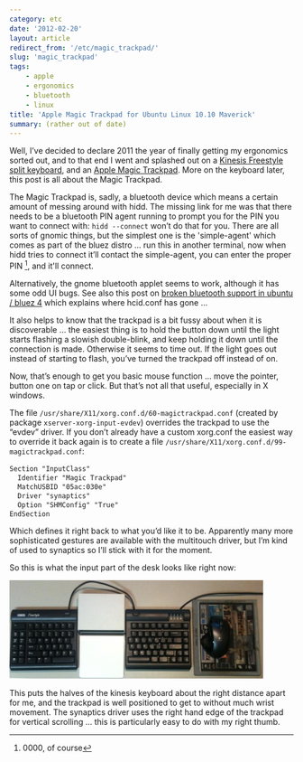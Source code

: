 ```yaml
---
category: etc
date: '2012-02-20'
layout: article
redirect_from: '/etc/magic_trackpad/'
slug: 'magic_trackpad'
tags:
    - apple
    - ergonomics
    - bluetooth
    - linux
title: 'Apple Magic Trackpad for Ubuntu Linux 10.10 Maverick'
summary: (rather out of date)
---
```


Well, I’ve decided to declare 2011 the year of finally getting my
ergonomics sorted out, and to that end I went and splashed out on a
[Kinesis Freestyle split
keyboard](https://www.kinesis-ergo.com/freestyle.htm), and an [Apple
Magic Trackpad](http://www.apple.com/magictrackpad/). More on the
keyboard later, this post is all about the Magic Trackpad.

The Magic Trackpad is, sadly, a bluetooth device which means a certain
amount of messing around with hidd.
The missing link for me was that there needs to be a bluetooth PIN agent
running to prompt you for the PIN you want to connect with:
`hidd --connect` won’t do that for you. There are all sorts of gnomic
things, but the simplest one is the
'simple-agent'
which comes as part of the bluez distro ... run this in another
terminal, now when hidd tries to connect it’ll contact the simple-agent,
you can enter the proper PIN [^1], and it'll connect.

Alternatively, the gnome bluetooth applet seems to work, although it has
some odd UI bugs. See also this post on [broken bluetooth support in
ubuntu / bluez 4](http://www.bennybottema.com/2010/08/08/how-ubuntus-broken-bluetooth-support-came-to-be/)
which explains where hcid.conf has gone ...

It also helps to know that the trackpad is a bit fussy about when it is
discoverable ... the easiest thing is to hold the button down until the
light starts flashing a slowish double-blink, and keep holding it down
until the connection is made. Otherwise it seems to time out. If the
light goes out instead of starting to flash, you’ve turned the trackpad
off instead of on.

Now, that’s enough to get you basic mouse function ... move the pointer,
button one on tap or click. But that’s not all that useful, especially
in X windows.

The file `/usr/share/X11/xorg.conf.d/60-magictrackpad.conf` (created by
package `xserver-xorg-input-evdev`) overrides the trackpad to use the
“evdev” driver. If you don’t already have a custom xorg.conf
the easiest way to override it back again is to create a file
`/usr/share/X11/xorg.conf.d/99-magictrackpad.conf`:

    Section "InputClass"
      Identifier "Magic Trackpad"
      MatchUSBID "05ac:030e"
      Driver "synaptics"
      Option "SHMConfig" "True"
    EndSection

Which defines it right back to what you’d like it to be. Apparently many
more sophisticated gestures are available with the multitouch driver,
but I’m kind of used to synaptics so I’ll stick with it for the moment.

So this is what the input part of the desk looks like right now:

![magic trackpad with kinesis freestyle keyboard](magic_trackpad.jpg)

This puts the halves of the kinesis keyboard about the right distance
apart for me, and the trackpad is well positioned to get to without much
wrist movement. The synaptics driver uses the right hand edge of the
trackpad for vertical scrolling ... this is particularly easy to do with
my right thumb.

[^1]: 0000, of course
